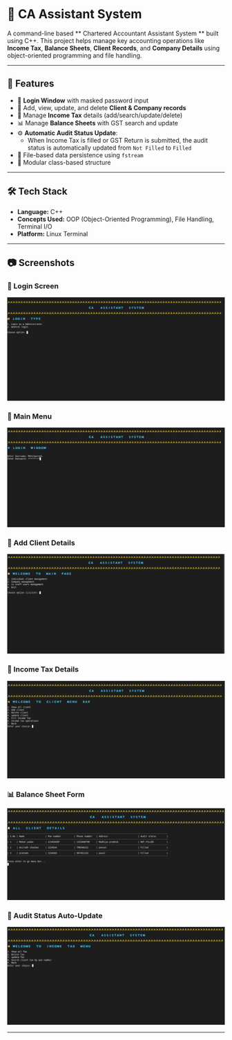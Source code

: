# 💼 CA Assistant System

A command-line based ** Chartered Accountant Assistant System ** built using C++. 
This project helps manage key accounting operations like **Income Tax**, **Balance Sheets**, 
**Client Records**, and **Company Details** using object-oriented programming and file handling.

---

## 📌 Features

- 🔐 **Login Window** with masked password input
- 👥 Add, view, update, and delete **Client & Company records**
- 📄 Manage **Income Tax** details (add/search/update/delete)
- 📊 Manage **Balance Sheets** with GST search and update
- ⚙️ **Automatic Audit Status Update**:
  - When Income Tax is filled or GST Return is submitted,
    the audit status is automatically updated from `Not Filled` to `Filled`
- 📁 File-based data persistence using `fstream`
- 🧱 Modular class-based structure

---

## 🛠️ Tech Stack

- **Language:** C++  
- **Concepts Used:** OOP (Object-Oriented Programming), File Handling, Terminal I/O  
- **Platform:** Linux Terminal

---

## 📷 Screenshots

### 🔐 Login Screen
![Login Screen](screenshots/ca1.png)

### 🧭 Main Menu
![Main Menu](screenshots/ca2.png)

### 👥 Add Client Details
![Add Client](screenshots/ca3.png)

### 📄 Income Tax Details
![Income Tax](screenshots/ca4.png)

### 📊 Balance Sheet Form
![Balance Sheet](screenshots/ca5.png)

### 🔄 Audit Status Auto-Update
![Audit Auto Update](screenshots/ca6.png)


---

